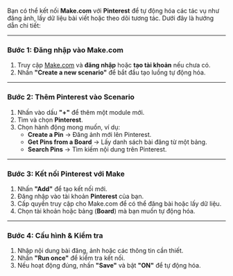Bạn có thể kết nối **Make.com** với **Pinterest** để tự động hóa các tác vụ như đăng ảnh, lấy dữ liệu bài viết hoặc theo dõi tương tác. Dưới đây là hướng dẫn chi tiết:  

---

### **Bước 1: Đăng nhập vào Make.com**  
1. Truy cập [Make.com](https://www.make.com/) và **đăng nhập** hoặc **tạo tài khoản** nếu chưa có.  
2. Nhấn **"Create a new scenario"** để bắt đầu tạo luồng tự động hóa.  

---

### **Bước 2: Thêm Pinterest vào Scenario**  
1. Nhấn vào dấu **"+"** để thêm một module mới.  
2. Tìm và chọn **Pinterest**.  
3. Chọn hành động mong muốn, ví dụ:  
   - **Create a Pin** → Đăng ảnh mới lên Pinterest.  
   - **Get Pins from a Board** → Lấy danh sách bài đăng từ một bảng.  
   - **Search Pins** → Tìm kiếm nội dung trên Pinterest.  

---

### **Bước 3: Kết nối Pinterest với Make**  
1. Nhấn **"Add"** để tạo kết nối mới.  
2. Đăng nhập vào tài khoản **Pinterest** của bạn.  
3. Cấp quyền truy cập cho Make.com để có thể đăng bài hoặc lấy dữ liệu.  
4. Chọn tài khoản hoặc bảng (**Board**) mà bạn muốn tự động hóa.  

---

### **Bước 4: Cấu hình & Kiểm tra**  
1. Nhập nội dung bài đăng, ảnh hoặc các thông tin cần thiết.  
2. Nhấn **"Run once"** để kiểm tra kết nối.  
3. Nếu hoạt động đúng, nhấn **"Save"** và bật **"ON"** để tự động hóa.  